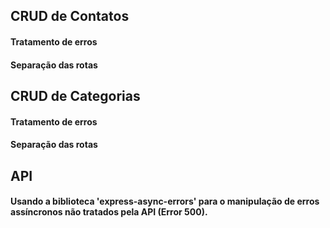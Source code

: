 ## CRUD de Contatos
#### Tratamento de erros
#### Separação das rotas

## CRUD de Categorias
#### Tratamento de erros
#### Separação das rotas

## API
#### Usando a biblioteca 'express-async-errors' para o manipulação de erros assíncronos não tratados pela API (Error 500).

